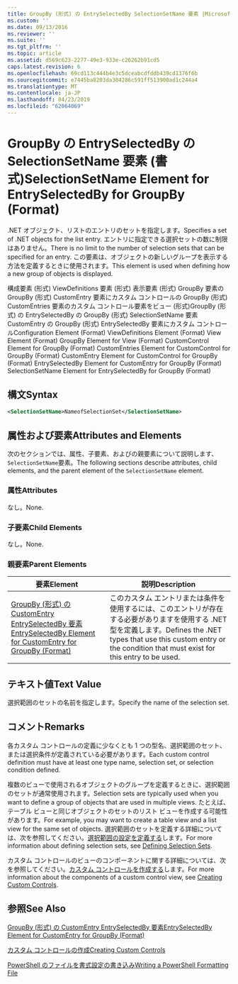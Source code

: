 ```yaml
---
title: GroupBy (形式) の EntrySelectedBy SelectionSetName 要素 |Microsoft Docs
ms.custom: ''
ms.date: 09/13/2016
ms.reviewer: ''
ms.suite: ''
ms.tgt_pltfrm: ''
ms.topic: article
ms.assetid: d569c623-2277-49e3-933e-c26262b91cd5
caps.latest.revision: 6
ms.openlocfilehash: 69cd113c444b4e3c5dceabcdfddb439cd1376f6b
ms.sourcegitcommit: e7445ba8203da304286c591ff513900ad1c244a4
ms.translationtype: MT
ms.contentlocale: ja-JP
ms.lasthandoff: 04/23/2019
ms.locfileid: "62064069"
---
```

# <a name="selectionsetname-element-for-entryselectedby-for-groupby-format"></a><span data-ttu-id="09a91-102">GroupBy の EntrySelectedBy の SelectionSetName 要素 (書式)</span><span class="sxs-lookup"><span data-stu-id="09a91-102">SelectionSetName Element for EntrySelectedBy for GroupBy (Format)</span></span>

<span data-ttu-id="09a91-103">.NET オブジェクト、リストのエントリのセットを指定します。</span><span class="sxs-lookup"><span data-stu-id="09a91-103">Specifies a set of .NET objects for the list entry.</span></span> <span data-ttu-id="09a91-104">エントリに指定できる選択セットの数に制限はありません。</span><span class="sxs-lookup"><span data-stu-id="09a91-104">There is no limit to the number of selection sets that can be specified for an entry.</span></span> <span data-ttu-id="09a91-105">この要素は、オブジェクトの新しいグループを表示する方法を定義するときに使用されます。</span><span class="sxs-lookup"><span data-stu-id="09a91-105">This element is used when defining how a new group of objects is displayed.</span></span>

<span data-ttu-id="09a91-106">構成要素 (形式) ViewDefinitions 要素 (形式) 表示要素 (形式) GroupBy 要素の GroupBy (形式) CustomEntry 要素にカスタム コントロールの GroupBy (形式) CustomEntries 要素のカスタム コントロール要素をビュー (形式)GroupBy (形式) の EntrySelectedBy の GroupBy (形式) SelectionSetName 要素 CustomEntry の GroupBy (形式) EntrySelectedBy 要素にカスタム コントロール</span><span class="sxs-lookup"><span data-stu-id="09a91-106">Configuration Element (Format) ViewDefinitions Element (Format) View Element (Format) GroupBy Element for View (Format) CustomControl Element for GroupBy (Format) CustomEntries Element for CustomControl for GroupBy (Format) CustomEntry Element for CustomControl for GroupBy (Format) EntrySelectedBy Element for CustomEntry for GroupBy (Format) SelectionSetName Element for EntrySelectedBy for GroupBy (Format)</span></span>

## <a name="syntax"></a><span data-ttu-id="09a91-107">構文</span><span class="sxs-lookup"><span data-stu-id="09a91-107">Syntax</span></span>

```xml
<SelectionSetName>NameofSelectionSet</SelectionSetName>
```

## <a name="attributes-and-elements"></a><span data-ttu-id="09a91-108">属性および要素</span><span class="sxs-lookup"><span data-stu-id="09a91-108">Attributes and Elements</span></span>

<span data-ttu-id="09a91-109">次のセクションでは、属性、子要素、およびの親要素について説明します、`SelectionSetName`要素。</span><span class="sxs-lookup"><span data-stu-id="09a91-109">The following sections describe attributes, child elements, and the parent element of the `SelectionSetName` element.</span></span>

### <a name="attributes"></a><span data-ttu-id="09a91-110">属性</span><span class="sxs-lookup"><span data-stu-id="09a91-110">Attributes</span></span>

<span data-ttu-id="09a91-111">なし。</span><span class="sxs-lookup"><span data-stu-id="09a91-111">None.</span></span>

### <a name="child-elements"></a><span data-ttu-id="09a91-112">子要素</span><span class="sxs-lookup"><span data-stu-id="09a91-112">Child Elements</span></span>

<span data-ttu-id="09a91-113">なし。</span><span class="sxs-lookup"><span data-stu-id="09a91-113">None.</span></span>

### <a name="parent-elements"></a><span data-ttu-id="09a91-114">親要素</span><span class="sxs-lookup"><span data-stu-id="09a91-114">Parent Elements</span></span>

|<span data-ttu-id="09a91-115">要素</span><span class="sxs-lookup"><span data-stu-id="09a91-115">Element</span></span>|<span data-ttu-id="09a91-116">説明</span><span class="sxs-lookup"><span data-stu-id="09a91-116">Description</span></span>|
|-------------|-----------------|
|[<span data-ttu-id="09a91-117">GroupBy (形式) の CustomEntry EntrySelectedBy 要素</span><span class="sxs-lookup"><span data-stu-id="09a91-117">EntrySelectedBy Element for CustomEntry for GroupBy (Format)</span></span>](./entryselectedby-element-for-customentry-for-groupby-format.md)|<span data-ttu-id="09a91-118">このカスタム エントリまたは条件を使用するには、このエントリが存在する必要がありますを使用する .NET 型を定義します。</span><span class="sxs-lookup"><span data-stu-id="09a91-118">Defines the .NET types that use this custom entry or the condition that must exist for this entry to be used.</span></span>|

## <a name="text-value"></a><span data-ttu-id="09a91-119">テキスト値</span><span class="sxs-lookup"><span data-stu-id="09a91-119">Text Value</span></span>

<span data-ttu-id="09a91-120">選択範囲のセットの名前を指定します。</span><span class="sxs-lookup"><span data-stu-id="09a91-120">Specify the name of the selection set.</span></span>

## <a name="remarks"></a><span data-ttu-id="09a91-121">コメント</span><span class="sxs-lookup"><span data-stu-id="09a91-121">Remarks</span></span>

<span data-ttu-id="09a91-122">各カスタム コントロールの定義に少なくとも 1 つの型名、選択範囲のセット、または選択条件が定義されている必要があります。</span><span class="sxs-lookup"><span data-stu-id="09a91-122">Each custom control definition must have at least one type name, selection set, or selection condition defined.</span></span>

<span data-ttu-id="09a91-123">複数のビューで使用されるオブジェクトのグループを定義するときに、選択範囲のセットが通常使用されます。</span><span class="sxs-lookup"><span data-stu-id="09a91-123">Selection sets are typically used when you want to define a group of objects that are used in multiple views.</span></span> <span data-ttu-id="09a91-124">たとえば、テーブル ビューと同じオブジェクトのセットのリスト ビューを作成する可能性があります。</span><span class="sxs-lookup"><span data-stu-id="09a91-124">For example, you may want to create a table view and a list view for the same set of objects.</span></span> <span data-ttu-id="09a91-125">選択範囲のセットを定義する詳細については、次を参照してください。[選択範囲の設定を定義する](./defining-selection-sets.md)します。</span><span class="sxs-lookup"><span data-stu-id="09a91-125">For more information about defining selection sets, see [Defining Selection Sets](./defining-selection-sets.md).</span></span>

<span data-ttu-id="09a91-126">カスタム コントロールのビューのコンポーネントに関する詳細については、次を参照してください。[カスタム コントロールを作成する](./creating-custom-controls.md)します。</span><span class="sxs-lookup"><span data-stu-id="09a91-126">For more information about the components of a custom control view, see [Creating Custom Controls](./creating-custom-controls.md).</span></span>

## <a name="see-also"></a><span data-ttu-id="09a91-127">参照</span><span class="sxs-lookup"><span data-stu-id="09a91-127">See Also</span></span>

[<span data-ttu-id="09a91-128">GroupBy (形式) の CustomEntry EntrySelectedBy 要素</span><span class="sxs-lookup"><span data-stu-id="09a91-128">EntrySelectedBy Element for CustomEntry for GroupBy (Format)</span></span>](./entryselectedby-element-for-customentry-for-groupby-format.md)

[<span data-ttu-id="09a91-129">カスタム コントロールの作成</span><span class="sxs-lookup"><span data-stu-id="09a91-129">Creating Custom Controls</span></span>](./creating-custom-controls.md)

[<span data-ttu-id="09a91-130">PowerShell のファイルを書式設定の書き込み</span><span class="sxs-lookup"><span data-stu-id="09a91-130">Writing a PowerShell Formatting File</span></span>](./writing-a-powershell-formatting-file.md)
